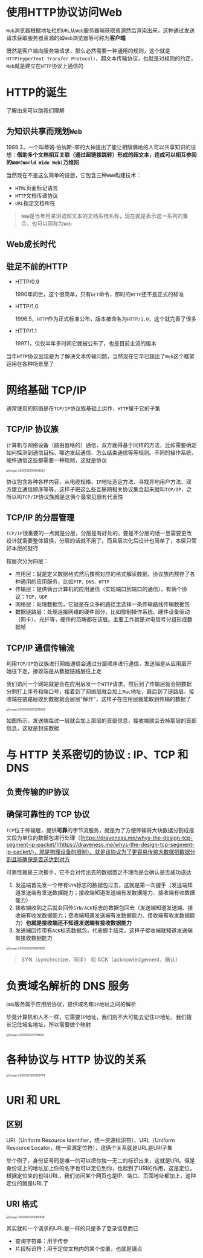 # 使用HTTP协议访问Web

`Web`浏览器根据地址栏的`URL`从`Web`服务器端获取资源然后渲染出来，这种通过发送请求获取服务器资源的如`Web`浏览器等可称为**客户端**

既然是客户端向服务端请求，那么必然需要一种通用的规则，这个就是`HTTP(HyperText Transfer Protocol)`，超文本传输协议，也就是对规则的约定，`Web`就是建立在`HTTP`协议上通信的

# HTTP的诞生

了解由来可以助我们理解

## 为知识共享而规划`Web`

1989.3，一个叫蒂姆·伯纳斯-李的大神提出了能让相隔俩地的人可以共享知识的设想：**借助多个文档相互关联（通过超链接跳转）形成的超文本，连成可以相互参阅的`WWW(World Wide Web)`万维网**

当然现在不是这么简单的设想，它包含三种`WWW`构建技术：

+ `HTML`页面标记语言
+ `HTTP`文档传递协议
+ `URL`指定文档所在

> `WWW`是当年用来浏览超文本的文档系统名称，现在就是表示这一系列的集合，也可以简称为`Web`

## Web成长时代

## 驻足不前的HTTP

+ HTTP/0.9

  1990年问世，这个很简单，只有`GET`命令，那时的`HTTP`还不是正式的标准

+ HTTP/1.0

  1996.5，`HTTP`作为正式标准公布，版本被命名为`HTTP/1.0`，这个就完善了很多

+ HTTP/1.1

  1997.1，仅仅半年多时间它就被公布了，也是目前主流的版本

当年`HTTP`协议出现是为了解决文本传输问题，当然现在它早已超出了`Web`这个框架运用在各种场景里了

# 网络基础 TCP/IP

通常使用的网络是在`TCP/IP`协议族基础上运作，`HTTP`属于它的子集

## TCP/IP 协议族

计算机与网络设备（路由器啥的）通信，双方就得基于同样的方法，比如需要确定如何探测到通信目标、哪边发起通信、怎么结束通信等等规则。不同的操作系统、硬件通信这些都需要一种规则，这就是协议

<img src="https://raw.githubusercontent.com/nymlc/picgo/master/markdownimage-20200520193545527.png" alt="image-20200520193545527" style="zoom: 50%;" />

协议包含各种各样内容，从电缆规格、`IP`地址选定方法、寻找异地用户方法、双方建立通信顺序等等，这样子把这么些互联网相关协议集合起来就叫`TCP/IP`，之所以叫`TCP/IP`协议族就是这俩个最常见很有代表性

## TCP/IP 的分层管理

`TCP/IP`很重要的一点就是分层，分层是有好处的，要是不分层的话一旦需要更改设计就需要整体替换，分层的话就不用了。而且层次化后设计也简单了，本层只管好本层的就行

按层次分为四层：

+ 应用层：就是定义数据格式然后按照对应的格式解读数据，协议族内预存了各种通用的应用服务，比如`FTP、DNS、HTTP`
+ 传输层：提供俩台计算机的应用通信（实现端口到端口的通信），有俩个协议：`TCP`，`UDP`
+ 网络层：处理数据包，它就是在众多的路径里选择一条传输路线传输数据包
+ 数据链路层：处理连接网络的硬件部分，比如控制操作系统、硬件设备驱动（网卡）、光纤等，硬件的范畴都在该层。主要工作就是对电信号分组形成数据帧

## TCP/IP 通信传输流

利用`TCP/IP`协议族进行网络通信会通过分层顺序进行通信，发送端是从应用层开始往下走，接收端是从数据链路层往上走

我们访问一个网站就是会在应用层发一个`HTTP`请求，然后到了传输层就会把数据分割打上序号和端口号，接着到了网络层就会加上`Mac`地址，最后到了链路层。接收端在链路层收到数据就会层层"解开"，这样子在应用层就能取到传输的数据了

<img src="https://raw.githubusercontent.com/nymlc/picgo/master/markdownimage-20200520203219026.png" alt="image-20200520203219026" style="zoom: 50%;" />

如图所示，发送端每过一层就会加上那层的首部信息，接收端就会去掉那层的首部信息，这就是封装数据

# 与 HTTP 关系密切的协议 : IP、TCP 和 DNS

## 负责传输的IP协议

## 确保可靠性的 TCP 协议

`TCP`位于传输层，提供**可靠**的字节流服务，就是为了方便传输将大块数据分割成报文段为单位的数据包进行处理（[https://draveness.me/whys-the-design-tcp-segment-ip-packet/](https://draveness.me/whys-the-design-tcp-segment-ip-packet/)，就是物理设备的限制）。就是该协议为了更容易传输大数据把数据分割且能确保是否送达到对方

可靠性就是三次握手，它不会对传出去的数据置之不理而是会确认是否成功送达

1. 发送端首先发一个带有`SYN`标志的数据包过去，这就是第一次握手（发送端知道发送端有发送数据能力；接收端知道发送端有发数据能力、接收端有收数据能力）
2. 接收端收到之后就会回传`SYN/ACK`标志的数据包回去（发送端知道发送端、接收端有收发数据能力；接收端知道发送端有发数据能力、接收端有收发数据能力）**也就是接收端还不知道发送端有接收数据能力**
3. 发送端回传带有`ACK`标志数据包，代表握手结束，这样子接收端就知道发送端有接收数据能力

<img src="https://raw.githubusercontent.com/nymlc/picgo/master/markdownimage-20200520210607680.png" alt="image-20200520210607680" style="zoom: 50%;" />

> SYN（synchronize，同步） 和 ACK（acknowledgement，确认）

# 负责域名解析的 DNS 服务

`DNS`服务属于应用层协议，提供域名和`IP`地址之间的解析

毕竟计算机和人不一样，它需要`IP`地址，我们则不大可能去记住`IP`地址，我们擅长记住域名地址，所以需要做个映射

<img src="https://raw.githubusercontent.com/nymlc/picgo/master/markdownimage-20200520211106682.png" alt="image-20200520211106682" style="zoom: 50%;" />

# 各种协议与 HTTP 协议的关系

<img src="https://raw.githubusercontent.com/nymlc/picgo/master/markdownimage-20200521203628774.png" alt="image-20200521203628774" style="zoom: 50%;" />

# URI 和 URL

## 区别

URI（Uniform Resource Identifier，统一资源标识符）、URL（Uniform Resource Locator，统一资源定位符），这俩个关系就是URL是URI子集

举个例子，身份证号码是唯一的可以把你独一无二的标识出来，这就是URI。但是身份证上的地址加上你的名字也可以定位到你，也起到了URI的作用，这是定位，根据定位来的也叫URL，我们访问某个网页也是IP、端口、页面地址都加上，这种定位的就是URL了

## URI 格式

<img src="https://cdn.jsdelivr.net/gh/nymlc/picgo@master/uPic/1616579569114.png" alt="image-20200521203815836" style="zoom: 50%;" />

其实就和一个请求的URL是一样的只是多了登录信息而已

+ 查询字符串：用于传参
+ 片段标识符：用于定位文档内的某个位置，也就是锚点

